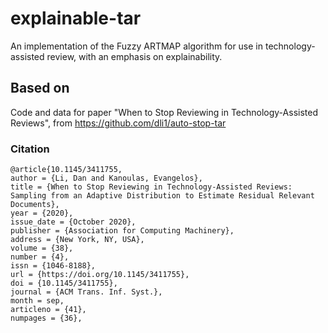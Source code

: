 # explainable-tar
An implementation of the Fuzzy ARTMAP algorithm for use in technology-assisted review, with an emphasis on explainability.
       
## Based on
Code and data for paper "When to Stop Reviewing in Technology-Assisted Reviews", from https://github.com/dli1/auto-stop-tar 
### Citation
```
@article{10.1145/3411755,
author = {Li, Dan and Kanoulas, Evangelos},
title = {When to Stop Reviewing in Technology-Assisted Reviews: Sampling from an Adaptive Distribution to Estimate Residual Relevant Documents},
year = {2020},
issue_date = {October 2020},
publisher = {Association for Computing Machinery},
address = {New York, NY, USA},
volume = {38},
number = {4},
issn = {1046-8188},
url = {https://doi.org/10.1145/3411755},
doi = {10.1145/3411755},
journal = {ACM Trans. Inf. Syst.},
month = sep,
articleno = {41},
numpages = {36},
```
